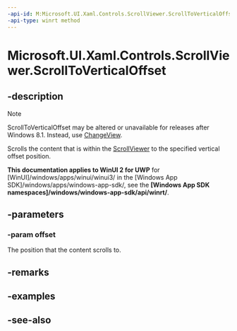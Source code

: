 ```yaml
---
-api-id: M:Microsoft.UI.Xaml.Controls.ScrollViewer.ScrollToVerticalOffset(System.Double)
-api-type: winrt method
---
```


<!-- Method syntax
public void ScrollToVerticalOffset(System.Double offset)
-->

# Microsoft.UI.Xaml.Controls.ScrollViewer.ScrollToVerticalOffset

## -description
> [!NOTE]
> ScrollToVerticalOffset may be altered or unavailable for releases after Windows 8.1. Instead, use [ChangeView](scrollviewer_changeview_1425504772.md).

Scrolls the content that is within the [ScrollViewer](scrollviewer.md) to the specified vertical offset position.

**This documentation applies to WinUI 2 for UWP** for [WinUI]/windows/apps/winui/winui3/ in the [Windows App SDK]/windows/apps/windows-app-sdk/, see the **[Windows App SDK namespaces]/windows/windows-app-sdk/api/winrt/**.

## -parameters
### -param offset
The position that the content scrolls to.

## -remarks

## -examples

## -see-also
